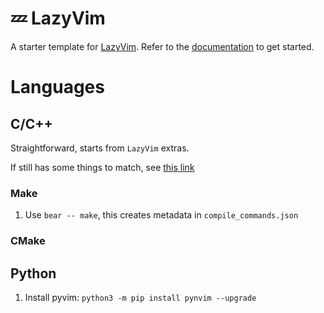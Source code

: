 # 💤 LazyVim

A starter template for [LazyVim](https://github.com/LazyVim/LazyVim).
Refer to the [documentation](https://lazyvim.github.io/installation) to get started.

# Languages

## C/C++

Straightforward, starts from `LazyVim` extras.

If still has some things to match, see [this link](https://igorlfs.github.io/neovim-cpp-dbg) 

### Make

1. Use `bear -- make`, this creates metadata in `compile_commands.json`

### CMake


## Python

1. Install pyvim: `python3 -m pip install pynvim --upgrade`
